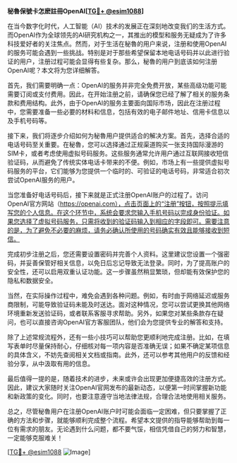 **秘魯保號卡怎麽註冊OpenAI[[TG💪+ @esim1088](https://t.me/s/esim1088)]**

在当今数字化时代，人工智能（AI）技术的发展正在深刻地改变我们的生活方式。而OpenAI作为全球领先的AI研究机构之一，其推出的模型和服务无疑成为了许多科技爱好者的关注焦点。然而，对于生活在秘魯的用户来说，注册和使用OpenAI的服务可能会遇到一些挑战。特别是对于那些希望保留本地电话号码并以此进行验证的用户，注册过程可能会显得有些复杂。那么，秘魯的用户到底该如何注册OpenAI呢？本文将为您详细解答。

首先，我们需要明确一点：OpenAI的服务并非完全免费开放，某些高级功能可能需要订阅或支付费用。因此，在开始注册之前，请确保您已经了解了相关的服务条款和费用结构。此外，由于OpenAI的服务主要面向国际市场，因此在注册过程中，您需要准备一些必要的材料和信息，包括有效的电子邮件地址、信用卡信息以及手机号码等。

接下来，我们将逐步介绍如何为秘魯用户提供适合的解决方案。首先，选择合适的电话号码至关重要。在秘魯，您可以选择通过正规渠道购买一张支持国际漫游的SIM卡，或者考虑使用虚拟号码服务。这些服务通常允许用户通过互联网接收短信验证码，从而避免了传统实体电话卡带来的不便。例如，市场上有一些提供虚拟号码服务的平台，它们能够为您提供一个临时的、可验证的电话号码，非常适合初次尝试OpenAI服务的用户。

当您准备好电话号码后，接下来就是正式注册OpenAI账户的过程了。访问OpenAI官方网站（https://openai.com），点击页面上的“注册”按钮，按照提示填写您的个人信息。在这个环节中，系统会要求您输入手机号码以完成身份验证。如果您选择了虚拟号码服务，只需将收到的验证码输入到相应的字段即可。需要注意的是，为了避免不必要的麻烦，请务必确认所使用的号码确实有效且能够接收到短信。

完成初步注册之后，您还需要设置密码并完善个人资料。这里建议您设置一个强密码，并妥善保管好相关信息，以免日后忘记导致无法登录。同时，为了提高账户的安全性，还可以启用双重认证功能。这一步骤虽然稍显繁琐，但却能有效保护您的隐私和数据安全。

当然，在实际操作过程中，难免会遇到各种问题。例如，有时由于网络延迟或服务商限制，可能导致验证码未能及时送达。面对这种情况，您可以尝试更换其他网络环境重新发送验证码，或者联系客服寻求帮助。另外，如果您对某些条款存在疑问，也可以直接咨询OpenAI官方客服团队，他们会为您提供专业的解答和支持。

除了上述常规流程外，还有一些小技巧可以帮助您更顺利地完成注册。比如，在填写表单时尽量保持耐心，仔细核对每一项内容是否准确无误；如果不确定某项信息的具体含义，不妨先查阅相关文档或指南。此外，还可以参考其他用户的反馈和经验分享，从中汲取有用的信息。

最后值得一提的是，随着技术的进步，未来或许会出现更加便捷高效的注册方式。因此，建议大家随时关注OpenAI官网发布的最新动态，以便第一时间掌握新功能和新政策的变化。同时，也要注意遵守当地法律法规，合理合法地使用相关服务。

总之，尽管秘魯用户在注册OpenAI账户时可能会面临一定困难，但只要掌握了正确的方法和步骤，就能够顺利完成整个流程。希望本文提供的指导能够帮助到每一位有需求的朋友。无论遇到什么问题，都不要气馁，相信凭借自己的努力和智慧，一定能够克服难关！

[[TG💪+ @esim1088](https://t.me/s/esim1088) ![Image](https://i.postimg.cc/4NQfJmqS/Snipaste-2025-05-13-00-14-12.png)]